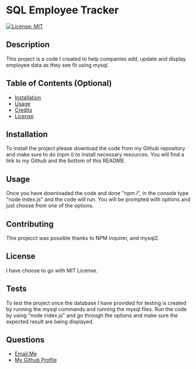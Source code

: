 # SQL Employee Tracker

  [![License: MIT](https://img.shields.io/badge/License-MIT-yellow.svg)](https://opensource.org/licenses/MIT)

## Description

This project is a code I created to help companies add, update and display employee data as they see fit using mysql.

## Table of Contents (Optional)


- [Installation](#installation)
- [Usage](#usage)
- [Credits](#credits)
- [License](#license)

## Installation

To install the project please download the code from my Github repository and make sure to do (npm i) to install necessary resources.  You will find a link to my Github and the bottom of this README.

## Usage

Once you have downloaded the code and done "npm i", in the console type "node index.js" and the code will run. You will be prompted with options and just choose from one of the options.    

## Contributing

This projecct was possible thanks to NPM inquirer, and mysql2.

## License

I have choose to go with MIT License.

## Tests

To test the project once the database I have provided for testing is created by running the mysql commands and running the mysql  files. Run the code by using "node index.js" and go through the options and make sure the expected result are being displayed.

## Questions
<ul>
  <li> <a href='mailto://tavaresaxel95@gmail.com?subject="contact me"&body="Hello"'> Email Me </a></li>
  <li> <a href='https://github.com/tavaresaxel'> My Github Profile </a> </li>
</ul>
